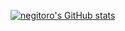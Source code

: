 [![negitoro's GitHub stats](https://github-readme-stats.vercel.app/api?username=kume-negitoro&count_private=true)](https://github.com/anuraghazra/github-readme-stats)

